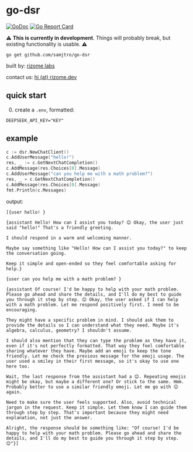 # go-dsr

[![GoDoc](https://pkg.go.dev/badge/github.com/samjtro/go-dsr)](https://pkg.go.dev/github.com/samjtro/go-dsr)
[![Go Report Card](https://goreportcard.com/badge/github.com/samjtro/go-dsr)](https://goreportcard.com/report/github.com/samjtro/go-dsr)

⚠️ **This is currently in development**. Things will probably break, but existing functionality is usable. ⚠️

```shell
go get github.com/samjtro/go-dsr
```

built by: [rizome labs](https://rizome.dev)

contact us: [hi (at) rizome.dev](mailto:hi@rizome.dev)

## quick start

0. create a `.env`, formatted:
```
DEEPSEEK_API_KEY="KEY"
```

## example

```go
c := dsr.NewChatClient()
c.AddUserMessage("hello!")
res, _ := c.GetNextChatCompletion()
c.AddMessage(res.Choices[0].Message)
c.AddUserMessage("can you help me with a math problem?")
res, _ = c.GetNextChatCompletion()
c.AddMessage(res.Choices[0].Message)
fmt.Println(c.Messages)
```

output:

```
[{user hello! }

{assistant Hello! How can I assist you today? 😊 Okay, the user just said "hello!" That's a friendly greeting.

I should respond in a warm and welcoming manner.

Maybe say something like "Hello! How can I assist you today?" to keep the conversation going.

Keep it simple and open-ended so they feel comfortable asking for help.}

{user can you help me with a math problem? }

{assistant Of course! I'd be happy to help with your math problem. Please go ahead and share the details, and I'll do my best to guide you through it step by step. 😊 Okay, the user asked if I can help with a math problem. Let me respond positively first. I need to be encouraging.

They might have a specific problem in mind. I should ask them to provide the details so I can understand what they need. Maybe it's algebra, calculus, geometry? I shouldn't assume.

I should also mention that they can type the problem as they have it, even if it's not perfectly formatted. That way they feel comfortable sharing whatever they have. Maybe add an emoji to keep the tone friendly. Let me check the previous message for the emoji usage. The user used a smiley in their first message, so it's okay to use one here too.

Wait, the last response from the assistant had a 😊. Repeating emojis might be okay, but maybe a different one? Or stick to the same. Hmm. Probably better to use a similar friendly emoji. Let me go with 😊 again.

Need to make sure the user feels supported. Also, avoid technical jargon in the request. Keep it simple. Let them know I can guide them through step by step. That's important because they might need explanation, not just the answer.

Alright, the response should be something like: "Of course! I'd be happy to help with your math problem. Please go ahead and share the details, and I'll do my best to guide you through it step by step. 😊"}]
```
